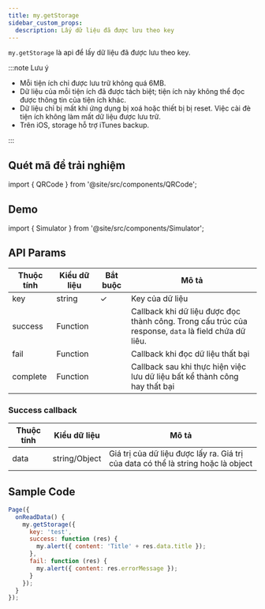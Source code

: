 ```yaml
---
title: my.getStorage
sidebar_custom_props:
  description: Lấy dữ liệu đã được lưu theo key
---
```


`my.getStorage` là api để lấy dữ liệu đã được lưu theo key.

:::note Lưu ý

- Mỗi tiện ích chỉ được lưu trữ không quá 6MB.
- Dữ liệu của mỗi tiện ích đã được tách biệt; tiện ích này không thể đọc được thông tin của tiện ích khác.
- Dữ liệu chỉ bị mất khi ứng dụng bị xoá hoặc thiết bị bị reset. Việc cài đè tiện ích không làm mất dữ liệu được lưu trữ.
- Trên iOS, storage hỗ trợ iTunes backup.

:::

## Quét mã để trải nghiệm

import { QRCode } from '@site/src/components/QRCode';

<QRCode page="pages/api/storage/index" />

## Demo

import { Simulator } from '@site/src/components/Simulator';

<Simulator page="pages/api/storage/index" />

## API Params

| Thuộc tính | Kiểu dữ liệu | Bắt buộc | Mô tả                                                                                                |
| ---------- | ------------ | -------- | ---------------------------------------------------------------------------------------------------- |
| key        | string       | ✓        | Key của dữ liệu                                                                                      |
| success    | Function     |          | Callback khi dữ liệu được đọc thành công. Trong cấu trúc của response, `data` là field chứa dữ liêu. |
| fail       | Function     |          | Callback khi đọc dữ liệu thất bại                                                                    |
| complete   | Function     |          | Callback sau khi thực hiện việc lưu dữ liệu bất kể thành công hay thất bại                           |

### Success callback

| Thuộc tính | Kiểu dữ liệu  | Mô tả                                                                             |
| ---------- | ------------- | --------------------------------------------------------------------------------- |
| data       | string/Object | Giá trị của dữ liệu được lấy ra. Giá trị của data có thể là string hoặc là object |

## Sample Code

```js title=index.js
Page({
  onReadData() {
    my.getStorage({
      key: 'test',
      success: function (res) {
        my.alert({ content: 'Title' + res.data.title });
      },
      fail: function (res) {
        my.alert({ content: res.errorMessage });
      }
    });
  }
});
```
